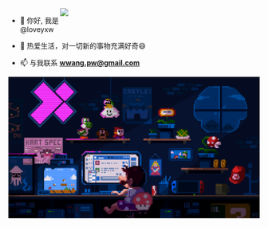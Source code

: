 
<img align="right" width="400" src="https://stats.w2aa.ml/?user=loveyxw">

- 👋 你好, 我是@loveyxw

- 💞️ 热爱生活，对一切新的事物充满好奇😄

- 📫 与我联系 **wwang.pw@gmail.com**



<!---
loveyxw/loveyxw is a ✨ special ✨ repository because its `README.md` (this file) appears on your GitHub profile.
You can click the Preview link to take a look at your changes.
--->
![](https://github.com/loveyxw/loveyxw/raw/main/%E5%8A%A8%E6%80%81%E9%85%B7%E5%9B%BE.gif)
